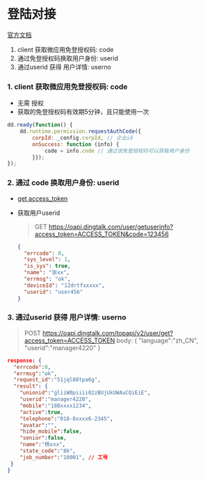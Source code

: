 # 登陆对接

[官方文档](https://developers.dingtalk.com/document/app/enterprise-internal-application-logon-free?spm=ding_open_doc.document.0.0.39227391mohLXu#topic-2021731)

1. client 获取微应用免登授权码: code
2. 通过免登授权码换取用户身份: userid
3. 通过userid 获得 用户详情: userno



### 1. client 获取微应用免登授权码: code

- 无需 授权
- 获取的免登授权码有效期5分钟，且只能使用一次

```javascript
dd.ready(function() {
    dd.runtime.permission.requestAuthCode({
        corpId: _config.corpId, // 企业id
        onSuccess: function (info) {
        	code = info.code // 通过该免登授权码可以获取用户身份
        }});
});

```



### 2. 通过 code 换取用户身份: userid

- [get access_token](./dingtalk-js-sdk-signature.md)

- 获取用户userid

  > GET https://oapi.dingtalk.com/user/getuserinfo?access_token=ACCESS_TOKEN&code=123456
  
  ```json
  {
    "errcode": 0,
    "sys_level": 1,
    "is_sys": true,
    "name": "张xx",
    "errmsg": "ok",
    "deviceId": "12drtfxxxxx",
    "userid": "user456"
  }
  ```

### 3. 通过userid 获得 用户详情: userno

> POST https://oapi.dingtalk.com/topapi/v2/user/get?access_token=ACCESS_TOKEN
> body: { "language":"zh_CN", "userid":"manager4220" }

```json
response: {
  "errcode":0,
  "errmsg":"ok",
  "request_id":"51jql88tpa6g",
  "result": {
    "unionid":"gliiW0piiii02zBUjUkUWAuCQiEiE",
    "userid":"manager4220",
    "mobile":"188xxxx1234",
    "active":true,
    "telephone":"010-8xxxx6-2345",
    "avatar":"",
    "hide_mobile":false,
    "senior":false,
    "name":"杨xxx",
    "state_code":"86",
    "job_number":"10001", // 工号
 }
}
```
